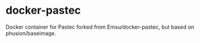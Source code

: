 docker-pastec
=============

Docker container for Pastec forked from Emsu/docker-pastec, but based on phusion/baseimage.
